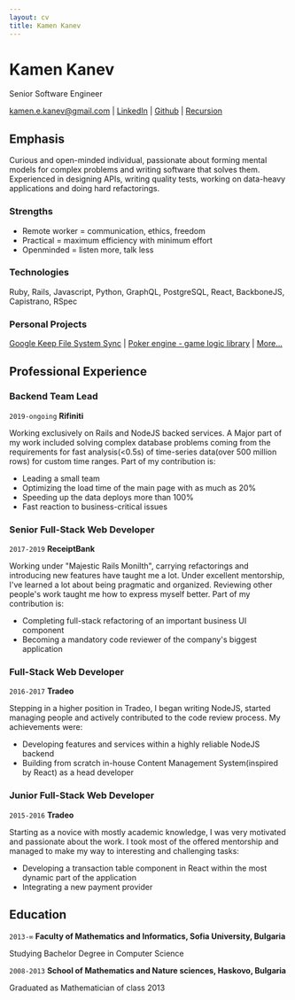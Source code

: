 ```yaml
---
layout: cv
title: Kamen Kanev
---
```

# Kamen Kanev
Senior Software Engineer

<div id="webaddress">
<a href="mailto:kamen.e.kanev@gmail.com">kamen.e.kanev@gmail.com</a>
| <a href="https://www.linkedin.com/in/kamen-kanev-97889b116/">LinkedIn</a>
| <a href="https://github.com/kanevk">Github</a>
| <a href="https://kanevk.github.io/markdown-cv">Recursion</a>
</div>


## Emphasis
Curious and open-minded individual, passionate about forming mental models for complex problems and writing software that solves them. Experienced in designing APIs, writing quality tests, working on data-heavy applications and doing hard refactorings.

### Strengths
 - Remote worker = communication, ethics, freedom
 - Practical = maximum efficiency with minimum effort
 - Openminded = listen more, talk less

### Technologies

Ruby, Rails, Javascript, Python, GraphQL, PostgreSQL, React, BackboneJS, Capistrano, RSpec

### Personal Projects
[Google Keep File System Sync](https://github.com/kanevk/gkeep-files-sync) | [Poker engine - game logic library](https://github.com/kanevk/poker-engine) | [More...](https://github.com/kanevk?tab=repositories)

## Professional Experience

### Backend Team Lead

`2019-ongoing`
__Rifiniti__

Working exclusively on Rails and NodeJS backed services. A Major part of my work included solving complex database problems coming from the requirements for fast analysis(<0.5s) of time-series data(over 500 million rows) for custom time ranges. Part of my contribution is:  
  
- Leading a small team
- Optimizing the load time of the main page with as much as 20%
- Speeding up the data deploys more than 100%
- Fast reaction to business-critical issues

### Senior Full-Stack Web Developer

`2017-2019`
__ReceiptBank__

Working under "Majestic Rails Monilth", carrying refactorings and introducing new features have taught me a lot. Under excellent mentorship, I've learned a lot about being pragmatic and organized. Reviewing other people's work taught me how to express myself better. Part of my contribution is:  
  
  - Completing full-stack refactoring of an important business UI component
  - Becoming a mandatory code reviewer of the company's biggest application

### Full-Stack Web Developer

`2016-2017`
__Tradeo__

Stepping in a higher position in Tradeo, I began writing NodeJS, started managing people and actively contributed to the code review process. My achievements were:  
  
 - Developing features and services within a highly reliable NodeJS backend
 - Building from scratch in-house Content Management System(inspired by React) as a head developer

### Junior Full-Stack Web Developer

`2015-2016`
__Tradeo__

Starting as a novice with mostly academic knowledge, I was very motivated and passionate about the work. I took most of the offered mentorship and managed to make my way to interesting and challenging tasks:  

 - Developing a transaction table component in React within the most dynamic part of the application
 - Integrating a new payment provider

## Education

`2013-∞`
__Faculty of Mathematics and Informatics, Sofia University, Bulgaria__

Studying Bachelor Degree in Computer Science

`2008-2013`
__School of Mathematics and Nature sciences, Haskovo, Bulgaria__

Graduated as Mathematician of class 2013


<!-- ### Footer

Last updated: March 2020 -->

